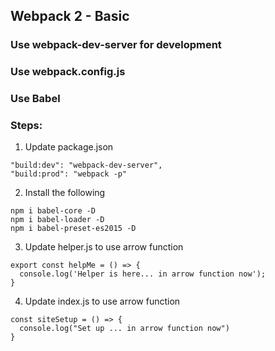 ## Webpack 2 - Basic

### Use webpack-dev-server for development
### Use webpack.config.js
### Use Babel

### Steps:
1. Update package.json
  ```
  "build:dev": "webpack-dev-server",
  "build:prod": "webpack -p"
  ```
2. Install the following 
  ```
  npm i babel-core -D
  npm i babel-loader -D
  npm i babel-preset-es2015 -D
  ```
3. Update helper.js to use arrow function
  ```
  export const helpMe = () => {
    console.log('Helper is here... in arrow function now');
  }
  ```
4. Update index.js to use arrow function
  ```
  const siteSetup = () => {
    console.log("Set up ... in arrow function now")
  }
  ```
